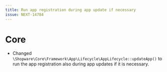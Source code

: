```yaml
---
title: Run app registration during app update if necessary
issue: NEXT-14784
---
```

# Core
* Changed `\Shopware\Core\Framework\App\Lifecycle\AppLifecycle::updateApp()` to run the app registration also during app updates if it is necessary.

